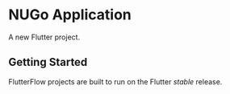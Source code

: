 # NUGo Application

A new Flutter project.

## Getting Started

FlutterFlow projects are built to run on the Flutter _stable_ release.
